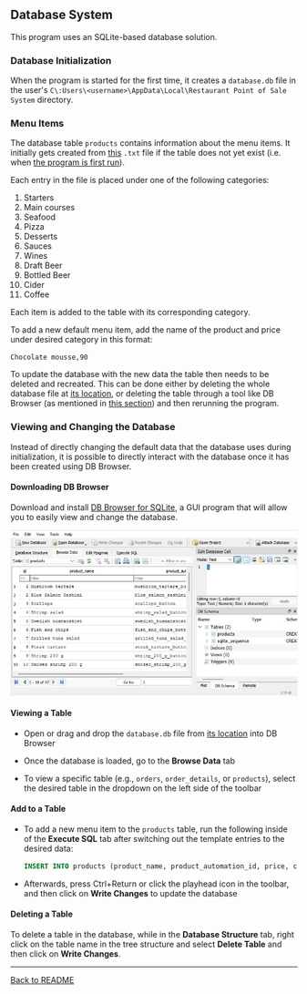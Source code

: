 ## Database System
This program uses an SQLite-based database solution.

### Database Initialization
When the program is started for the first time, it creates a `database.db` file in the user's `C\:Users\<username>\AppData\Local\Restaurant Point of Sale System` directory.

### Menu Items
The database table `products` contains information about the menu items.
It initially gets created from [this](../PointOfSaleSystem/PointOfSaleSystem/InitialProductsData.txt) `.txt` file if the table does not yet exist (i.e. when [the program is first run](#database-initialization)).

Each entry in the file is placed under one of the following categories:

1. Starters
2. Main courses
3. Seafood
4. Pizza
5. Desserts
6. Sauces
7. Wines
8. Draft Beer
9. Bottled Beer
10. Cider
11. Coffee

Each item is added to the table with its corresponding category.

To add a new default menu item, add the name of the product and price under desired category in this format:

```
Chocolate mousse,90
```

To update the database with the new data the table then needs to be deleted and recreated.
This can be done either by deleting the whole database file at [its location](#database-initialization), or deleting the table through a tool like DB Browser (as mentioned in [this section](#deleting-a-table)) and then rerunning the program.

### Viewing and Changing the Database
Instead of directly changing the default data that the database uses during initialization, it is possible to directly interact with the database once it has been created using DB Browser.

#### Downloading DB Browser
Download and install [DB Browser for SQLite](https://sqlitebrowser.org/dl/), a GUI program that will allow you to easily view and change the database.

![DB Browser](images/dbBrowser.jpg)

#### Viewing a Table
* Open or drag and drop the `database.db` file from [its location](#database-initialization) into DB Browser

* Once the database is loaded, go to the **Browse Data** tab

* To view a specific table (e.g., `orders`, `order_details`, or `products`), select the desired table in the dropdown on the left side of the toolbar

#### Add to a Table
* To add a new menu item to the `products` table, run the following inside of the **Execute SQL** tab after switching out the template entries to the desired data:

    ```SQL
    INSERT INTO products (product_name, product_automation_id, price, category_id) VALUES ("Chocolate mousse", "chocolate_mousse_button", 90, 5);
    ```

* Afterwards, press Ctrl+Return or click the playhead icon in the toolbar, and then click on **Write Changes** to update the database

#### Deleting a Table
To delete a table in the database, while in the **Database Structure** tab, right click on the table name in the tree structure and select **Delete Table** and then click on **Write Changes**.

---

[Back to README](../README.md)